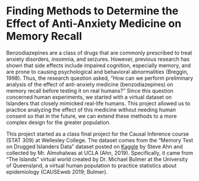 # Finding Methods to Determine the Effect of Anti-Anxiety Medicine on Memory Recall

Benzodiazepines are a class of drugs that are commonly prescribed to treat anxiety disorders, insomnia, and seizures. However, previous research has shown that side effects include impaired cognition, especially memory, and are prone to causing psychological and behavioral abnormalities (Breggin, 1998). Thus, the research question asked, “How can we perform preliminary analysis of the effect of anti-anxiety medicine (benzodiazepines) on memory recall before testing it on real humans?” Since this question concerned human experiments, we started with a virtual dataset on Islanders that closely mimicked real-life humans. This project allowed us to practice analyzing the effect of this medicine without needing human consent so that in the future, we can extend these methods to a more complex design for the greater population. 

This project started as a class final project for the Causal Inference course (STAT 309) at Wellesley College. The dataset comes from the “Memory Test on Drugged Islanders Data” dataset posted on [Kaggle]([url](https://www.kaggle.com/datasets/steveahn/memory-test-on-drugged-islanders-data)) by Steve Ahn and collected by Mr. Almohalwas at UCLA (Ahn, 2019). Specifically, it came from “The Islands” virtual world created by Dr. Michael Bulmer at the University of Queensland, a virtual human population to practice statistics about epidemiology (CAUSEweb 2019; Bulmer).

